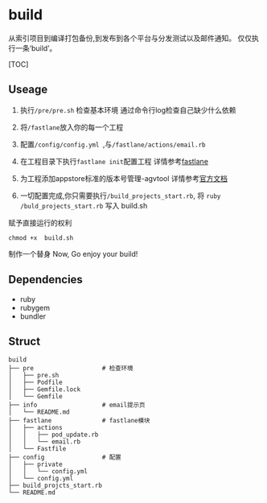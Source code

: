 # build

从索引项目到编译打包备份,到发布到各个平台与分发测试以及邮件通知。
仅仅执行一条‘build’。

[TOC]
## Useage

1. 执行``/pre/pre.sh`` 检查基本环境
通过命令行log检查自己缺少什么依赖

2. 将``/fastlane``放入你的每一个工程

3. 配置``/config/config.yml ``,与``/fastlane/actions/email.rb``

4. 在工程目录下执行``fastlane init``配置工程
详情参考[fastlane](https://docs.fastlane.tools/actions/)

5. 为工程添加appstore标准的版本号管理-agvtool
详情参考[官方文档](https://developer.apple.com/library/content/qa/qa1827/_index.html)

6. 一切配置完成,你只需要执行``/build_projects_start.rb``,
将 ```ruby /buld_projects_start.rb``` 写入 build.sh



赋予直接运行的权利
```
chmod +x  build.sh
```

制作一个替身
Now, Go enjoy your build!

## Dependencies

* ruby 
* rubygem 
* bundler

## Struct

```
build
├── pre                   # 检查环境
│   ├── pre.sh
│   ├── Podfile
│   ├── Gemfile.lock
│   └── Gemfile
├── info                  # email提示页
│   └── README.md
├── fastlane              # fastlane模块
│   ├── actions
│   │   ├── pod_update.rb
│   │   └── email.rb
│   └── Fastfile
├── config                # 配置
│   ├── private
│   │   └── config.yml
│   └── config.yml
├── build_projcts_start.rb
└── README.md
```